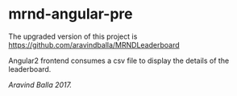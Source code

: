 # mrnd-angular-pre

The upgraded version of this project is https://github.com/aravindballa/MRNDLeaderboard

Angular2 frontend consumes a csv file to display the details of the leaderboard. 

_Aravind Balla 2017._
